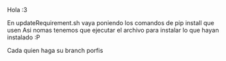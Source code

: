 Hola :3

En updateRequirement.sh vaya poniendo los comandos de pip install que usen
Asi nomas tenemos que ejecutar el archivo para instalar lo que hayan instalado :P

Cada quien haga su branch porfis

